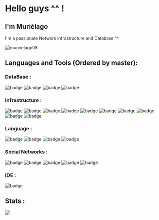 # Hello guys ^^ !

## I'm Muriélago

I'm a passionate Network infrastructure and Database ^^

<p align="left"> <img src="https://komarev.com/ghpvc/?username=murcielago08&label=Profile%20views&color=0e75b6&style=flat" alt="murcielago08" /> </p>

## Languages and Tools (Ordered by master):

### DataBase :

![badge](https://img.shields.io/badge/Sqlite-003B57?style=for-the-badge&logo=sqlite&logoColor=white)
![badge](https://img.shields.io/badge/MySQL-005C84?style=for-the-badge&logo=mysql&logoColor=white)
![badge](https://img.shields.io/badge/dbeaver-382923?style=for-the-badge&logo=dbeaver&logoColor=white)
![badge](https://img.shields.io/badge/MariaDB-003545?style=for-the-badge&logo=mariadb&logoColor=white)

### Infrastructure :

![badge](https://img.shields.io/badge/Debian-A81D33?style=for-the-badge&logo=debian&logoColor=white)
![badge](https://img.shields.io/badge/Linux-FCC624?style=for-the-badge&logo=linux&logoColor=black)
![badge](https://img.shields.io/badge/Red%20Hat-EE0000?style=for-the-badge&logo=redhat&logoColor=white)
![badge](https://img.shields.io/badge/VirtualBox-21416b?style=for-the-badge&logo=VirtualBox&logoColor=white)
![badge](https://img.shields.io/badge/Vagrant-1868F2?style=for-the-badge&logo=Vagrant&logoColor=white)
![badge](https://img.shields.io/badge/Ansible-000000?style=for-the-badge&logo=ansible&logoColor=white)
![badge](https://img.shields.io/badge/Nginx-009639?style=for-the-badge&logo=nginx&logoColor=white)
![badge](https://img.shields.io/badge/Docker-2CA5E0?style=for-the-badge&logo=docker&logoColor=white)
![badge](https://img.shields.io/badge/VMware-231f20?style=for-the-badge&logo=VMware&logoColor=white)
![badge](https://img.shields.io/badge/Apache-D22128?style=for-the-badge&logo=Apache&logoColor=white)

### Language :

![badge](https://img.shields.io/badge/Go-00ADD8?style=for-the-badge&logo=go&logoColor=white)
![badge](https://img.shields.io/badge/Python-FFD43B?style=for-the-badge&logo=python&logoColor=blue)
![badge](https://img.shields.io/badge/Markdown-000000?style=for-the-badge&logo=markdown&logoColor=white)
![badge](https://img.shields.io/badge/Shell_Script-121011?style=for-the-badge&logo=gnu-bash&logoColor=white)

### Social Networks :

![badge](https://img.shields.io/badge/Trello-0052CC?style=for-the-badge&logo=trello&logoColor=white)
![badge](https://img.shields.io/badge/GitHub-100000?style=for-the-badge&logo=github&logoColor=white)
![badge](https://img.shields.io/badge/LinkedIn-0077B5?style=for-the-badge&logo=linkedin&logoColor=white)
![badge](https://img.shields.io/badge/Twitter-1DA1F2?style=for-the-badge&logo=twitter&logoColor=white)
![badge](https://img.shields.io/badge/X-000000?style=for-the-badge&logo=x&logoColor=white)

### IDE :

![badge](https://img.shields.io/badge/VSCode-0078D4?style=for-the-badge&logo=visual%20studio%20code&logoColor=white)



## Stats :
![](https://github-readme-stats.vercel.app/api/top-langs/?username=murcielago08&theme=vue-dark&hide_border=true&include_all_commits=true&count_private=true&layout=donut)